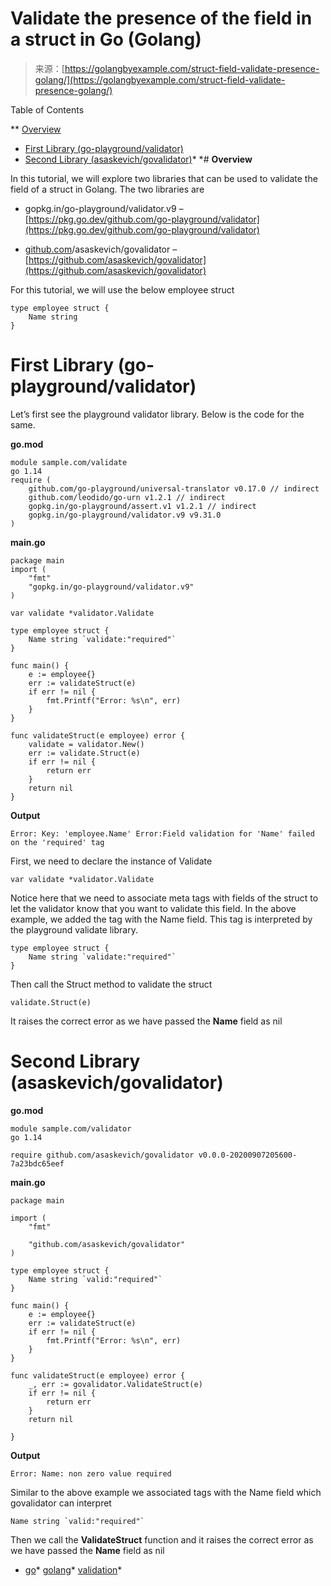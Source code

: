 <!--yml
category: 未分类
date: 2024-10-13 06:33:56
-->

# Validate the presence of the field in a struct in Go (Golang)

> 来源：[https://golangbyexample.com/struct-field-validate-presence-golang/](https://golangbyexample.com/struct-field-validate-presence-golang/)

Table of Contents

 **   [Overview](#Overview "Overview")
*   [First Library (go-playground/validator)](#First_Library_go-playgroundvalidator "First Library (go-playground/validator)")
*   [Second Library (asaskevich/govalidator)](#Second_Library_asaskevichgovalidator "Second Library (asaskevich/govalidator)")*  *# **Overview**

In this tutorial, we will explore two libraries that can be used to validate the field of a struct in Golang. The two libraries are

*   gopkg.in/go-playground/validator.v9 – [https://pkg.go.dev/github.com/go-playground/validator](https://pkg.go.dev/github.com/go-playground/validator)

*   [github.com](http://github.com)/asaskevich/govalidator – [https://github.com/asaskevich/govalidator](https://github.com/asaskevich/govalidator)

For this tutorial, we will use the below employee struct

```
type employee struct {
    Name string
}
```

# **First Library (go-playground/validator)**

Let’s first see the playground validator library. Below is the code for the same.

**go.mod**

```
module sample.com/validate
go 1.14
require (
    github.com/go-playground/universal-translator v0.17.0 // indirect
    github.com/leodido/go-urn v1.2.1 // indirect
    gopkg.in/go-playground/assert.v1 v1.2.1 // indirect
    gopkg.in/go-playground/validator.v9 v9.31.0
)
```

**main.go**

```
package main
import (
    "fmt"
    "gopkg.in/go-playground/validator.v9"
)

var validate *validator.Validate

type employee struct {
    Name string `validate:"required"`
}

func main() {
    e := employee{}
    err := validateStruct(e)
    if err != nil {
        fmt.Printf("Error: %s\n", err)
    }
}

func validateStruct(e employee) error {
    validate = validator.New()
    err := validate.Struct(e)
    if err != nil {
        return err
    }
    return nil
}
```

**Output**

```
Error: Key: 'employee.Name' Error:Field validation for 'Name' failed on the 'required' tag
```

First, we need to declare the instance of Validate

```
var validate *validator.Validate
```

Notice here that we need to associate meta tags with fields of the struct to let the validator know that you want to validate this field. In the above example, we added the tag with the Name field. This tag is interpreted by the playground validate library.

```
type employee struct {
    Name string `validate:"required"`
}
```

Then call the Struct method to validate the struct

```
validate.Struct(e)
```

It raises the correct error as we have passed the **Name** field as nil

# **Second Library (asaskevich/govalidator)**

**go.mod**

```
module sample.com/validator
go 1.14

require github.com/asaskevich/govalidator v0.0.0-20200907205600-7a23bdc65eef
```

**main.go**

```
package main

import (
	"fmt"

	"github.com/asaskevich/govalidator"
)

type employee struct {
	Name string `valid:"required"`
}

func main() {
	e := employee{}
	err := validateStruct(e)
	if err != nil {
		fmt.Printf("Error: %s\n", err)
	}
}

func validateStruct(e employee) error {
	_, err := govalidator.ValidateStruct(e)
	if err != nil {
		return err
	}
	return nil

}
```

**Output**

```
Error: Name: non zero value required
```

Similar to the above example we associated tags with the Name field which govalidator can interpret

```
Name string `valid:"required"`
```

Then we call the **ValidateStruct** function and it raises the correct error as we have passed the **Name** field as nil

*   [go](https://golangbyexample.com/tag/go/)*   [golang](https://golangbyexample.com/tag/golang/)*   [validation](https://golangbyexample.com/tag/validation/)*